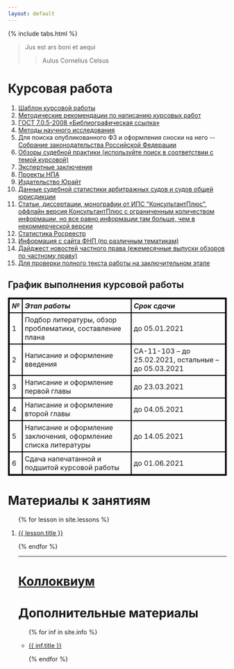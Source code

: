 ```yaml
---
layout: default
---
```


{% include tabs.html %}

<style>
table {
  border: 2px solid #000000;
}
td {
  border: 2px solid #000000;
  padding: 5px;
}
th {
  border: 2px solid #000000;
  padding: 5px;
}
</style>

> Jus est ars boni et aequi
>
> > Aulus Cornelius Celsus

<!-- <h1><a href="/sr">Самостоятельная работа</a></h1> -->

<h1>Курсовая работа</h1>

1. [Шаблон курсовой работы](/Kursovaya_ryba.docx)
2. [Методические рекомендации по написанию курсовых работ](/metodichka_po_kursovym_rabotam.docx)
3. [ГОСТ 7.0.5-2008 «Библиографическая ссылка»](/gost-7_0_8-2008.pdf)
4. [Методы научного исследования](/Metody_Nauchnogo_Issledovania.pdf)
5. Для поиска опубликованного ФЗ и оформления сноски на него -- [Собрание законодательства Российской Федерации](http://www.szrf.ru/szrf/index.phtml?md=1)
6. [Обзоры судебной практики (используйте поиск в соответствии с темой курсовой)](http://xn--b1a4a.xn--p1ai/documents/thematics/?year=2021)
7. [Экспертные заключения](http://privlaw.ru/sovet-po-kodifikacii/)
8. [Проекты НПА](https://sozd.duma.gov.ru/calendar/b/year/2021-01-01/2021-12-31/1.1)
9. [Издательство Юрайт](https://urait.ru/)
10. [Данные судебной статистики арбитражных судов и судов общей юрисдикции](http://www.cdep.ru/index.php?id=79)
11. [Статьи, диссертации, монографии от ИПС "КонсультантПлюс", оффлайн версия КонсультантПлюс с ограниченным количеством информации, но все равно информации там больше, чем в некоммерческой версии](https://www.consultant.ru/edu/student/study/)
12. [Статистика Росреестр](https://rosreestr.gov.ru/site/open-service/statistika-i-analitika/statisticheskaya-otchetnost/?clear_cache=Y)
13. [Информация с сайта ФНП (по различным тематикам)](https://notariat.ru/ru-ru/publishing-center/group/infographics/)
14. [Дайджест новостей частного права (ежемесячные выпуски обзоров по частному праву)](https://m-logos.ru/publications/digest/)
15. [Для проверки полного текста работы на заключительном этапе](https://www.antiplagiat.ru/)

<h2>График выполнения курсовой работы</h2>

<!--
| _№_ | _Этап работы_                                                   | _Срок сдачи_                                           |
| :-- | :-------------------------------------------------------------- | :----------------------------------------------------- |
| 1   | Подбор литературы, обзор проблематики, составление плана        | до 05.01.2021                                          |
| 2   | Написание и оформление введения                                 | СА-11-103 -- до 25.02.2021, остальные -- до 05.03.2021 |
| 3   | Написание и оформление первой главы                             | до 23.03.2021                                          |
| 4   | Написание и оформление второй главы                             | до 04.05.2021                                          |
| 5   | Написание и оформление заключения, оформление списка литературы | до 14.05.2021                                          |
| 6   | Сдача напечатанной и подшитой курсовой работы                   | до 01.06.2021                                          |
-->

<table>
<colgroup>
<col style="width: 2%" />
<col style="width: 52%" />
<col style="width: 45%" />
</colgroup>
<thead>
<tr class="header">
<th style="text-align: left;"><em>№</em></th>
<th style="text-align: left;"><em>Этап работы</em></th>
<th style="text-align: left;"><em>Срок сдачи</em></th>
</tr>
</thead>
<tbody>
<tr class="odd">
<td style="text-align: left;">1</td>
<td style="text-align: left;">Подбор литературы, обзор проблематики, составление плана</td>
<td style="text-align: left;">до 05.01.2021</td>
</tr>
<tr class="even">
<td style="text-align: left;">2</td>
<td style="text-align: left;">Написание и оформление введения</td>
<td style="text-align: left;">СА-11-103 – до 25.02.2021, остальные – до 05.03.2021</td>
</tr>
<tr class="odd">
<td style="text-align: left;">3</td>
<td style="text-align: left;">Написание и оформление первой главы</td>
<td style="text-align: left;">до 23.03.2021</td>
</tr>
<tr class="even">
<td style="text-align: left;">4</td>
<td style="text-align: left;">Написание и оформление второй главы</td>
<td style="text-align: left;">до 04.05.2021</td>
</tr>
<tr class="odd">
<td style="text-align: left;">5</td>
<td style="text-align: left;">Написание и оформление заключения, оформление списка литературы</td>
<td style="text-align: left;">до 14.05.2021</td>
</tr>
<tr class="even">
<td style="text-align: left;">6</td>
<td style="text-align: left;">Сдача напечатанной и подшитой курсовой работы</td>
<td style="text-align: left;">до 01.06.2021</td>
</tr>
</tbody>
</table>

<!-- <ul> -->

<!-- {% assign notifications = site.notifs | sort: "date" | reverse %} -->
<!-- {% for notif in site.notifs %} -->

<!--   <li> -->
<!--     <h2>{{ notif.when }} &mdash; {{ notif.title }}</h2> -->
<!--     {{ notif.content }} -->
<!--   </li> -->

<!-- {% endfor %} -->

<!-- </ul> -->

<h1>Материалы к занятиям</h1>

<ol>

{% for lesson in site.lessons %}

  <li>
    <a href="{{ lesson.url }}">
      {{ lesson.title }}
    </a>
  </li>

{% endfor %}

<hr />

<h1><a href="/colloc">Коллоквиум</a></h1>

<h1>Дополнительные материалы</h1>

<ul>

{% for inf in site.info %}

  <li>
    <a href="{{ inf.url }}">
      {{ inf.title }}
    </a>
  </li>

{% endfor %}

</ul>

<script>
// Get the element with id="defaultOpen" and click on it
document.getElementById("defaultOpen").click();
</script>
